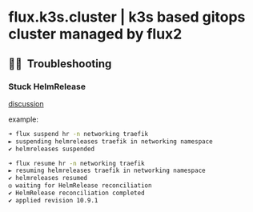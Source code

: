 # flux.k3s.cluster | k3s based gitops cluster managed by flux2

## :face_with_spiral_eyes:&nbsp; Troubleshooting

### Stuck HelmRelease
[discussion](https://github.com/fluxcd/flux2/issues/1878)

example:
```bash
➜ flux suspend hr -n networking traefik
► suspending helmreleases traefik in networking namespace
✔ helmreleases suspended
```

```bash
➜ flux resume hr -n networking traefik
► resuming helmreleases traefik in networking namespace
✔ helmreleases resumed
◎ waiting for HelmRelease reconciliation
✔ HelmRelease reconciliation completed
✔ applied revision 10.9.1
```
